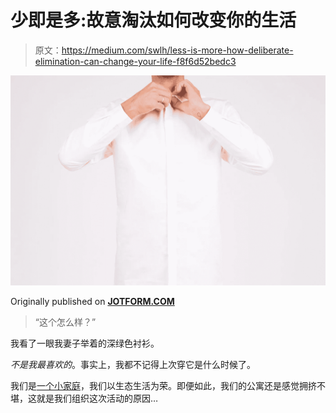 # 少即是多:故意淘汰如何改变你的生活

> 原文：<https://medium.com/swlh/less-is-more-how-deliberate-elimination-can-change-your-life-f8f6d52bedc3>

![](img/55f83077de780c57f291d562385e5ebd.png)

Originally published on [**JOTFORM.COM**](http://jotform.com)

> “这个怎么样？”

我看了一眼我妻子举着的深绿色衬衫。

*不是我最喜欢的*。事实上，我都不记得上次穿它是什么时候了。

我们是[一个小家庭](https://www.jotform.com/blog/dominating-tech-news/)，我们以生态生活为荣。即便如此，我们的公寓还是感觉拥挤不堪，这就是我们组织这次活动的原因…